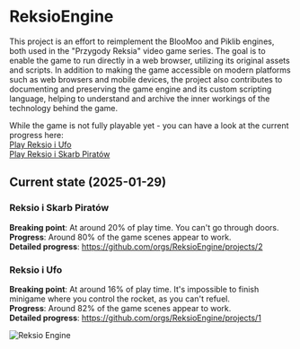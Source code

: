# ReksioEngine

This project is an effort to reimplement the BlooMoo and Piklib engines, both used in the "Przygody Reksia" video game series. The goal is to enable the game to run directly in a web browser, utilizing its original assets and scripts. In addition to making the game accessible on modern platforms such as web browsers and mobile devices, the project also contributes to documenting and preserving the game engine and its custom scripting language, helping to understand and archive the inner workings of the technology behind the game.

While the game is not fully playable yet - you can have a look at the current progress here: \
[Play Reksio i Ufo](https://reksioengine.github.io/ReksioEngine?loader=github&source=reksioiufo)\
[Play Reksio i Skarb Piratów](https://reksioengine.github.io/ReksioEngine?loader=github&source=reksioiskarbpiratow)

## Current state (2025-01-29)

### Reksio i Skarb Piratów
**Breaking point**: At around 20% of play time. You can't go through doors. \
**Progress**: Around 80% of the game scenes appear to work. \
**Detailed progress**: https://github.com/orgs/ReksioEngine/projects/2

### Reksio i Ufo
**Breaking point**: At around 16% of play time. It's impossible to finish minigame where you control the rocket, as you can't refuel. \
**Progress**: Around 82% of the game scenes appear to work. \
**Detailed progress**: https://github.com/orgs/ReksioEngine/projects/1

![Reksio Engine](https://github.com/user-attachments/assets/3e6c1ef5-4a5f-4c6a-b6f3-ac56ab2a347b)
